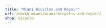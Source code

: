 ```yaml
---
title: "Miami Bicycles and Repair"
url: /north-miami/miami-bicycles-and-repair/
shop: bicycle
---
```

